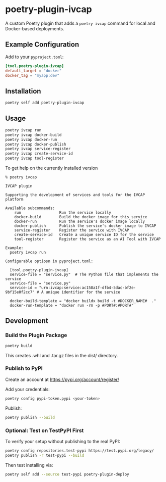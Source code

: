# poetry-plugin-ivcap

A custom Poetry plugin that adds a `poetry ivcap` command for local and Docker-based deployments.

## Example Configuration

Add to your `pyproject.toml`:

```toml
[tool.poetry-plugin-ivcap]
default_target = "docker"
docker_tag = "myapp:dev"
```

## Installation

```bash
poetry self add poetry-plugin-ivcap
```

## Usage

```bash
poetry ivcap run
poetry ivcap docker-build
poetry ivcap docker-run
poetry ivcap docker-publish
poetry ivcap service-register
poetry ivcap create-service-id
poetry ivcap tool-register
```

To get help on the currently installed version
```
% poetry ivcap

IVCAP plugin

Supporting the development of services and tools for the IVCAP platform

Available subcommands:
    run                 Run the service locally
    docker-build        Build the docker image for this service
    docker-run          Run the service's docker image locally
    docker-publish      Publish the service's docker image to IVCAP
    service-register    Register the service with IVCAP
    create-service-id   Create a unique service ID for the service
    tool-register       Register the service as an AI Tool with IVCAP

Example:
  poetry ivcap run

Configurable optiosn in pyproject.toml:

  [tool.poetry-plugin-ivcap]
  service-file = "service.py"  # The Python file that implements the service
  service-file = "service.py"
  service-id = "urn:ivcap:service:ac158a1f-dfb4-5dac-bf2e-9bf15e0f2cc7" # A unique identifier for the service

  docker-build-template = "docker buildx build -t #DOCKER_NAME#  ."
  docker-run-template = "docker run -rm -p #PORT#:#PORT#"
```

## Development

### Build the Plugin Package

```bash
poetry build
```

This creates .whl and .tar.gz files in the dist/ directory.

### Publish to PyPI

Create an account at https://pypi.org/account/register/

Add your credentials:
```bash
poetry config pypi-token.pypi <your-token>
```

Publish:
```bash
poetry publish --build
```

### Optional: Test on TestPyPI First

To verify your setup without publishing to the real PyPI:

```bash
poetry config repositories.test-pypi https://test.pypi.org/legacy/
poetry publish -r test-pypi --build
```

Then test installing via:

```bash
poetry self add --source test-pypi poetry-plugin-deploy
```
